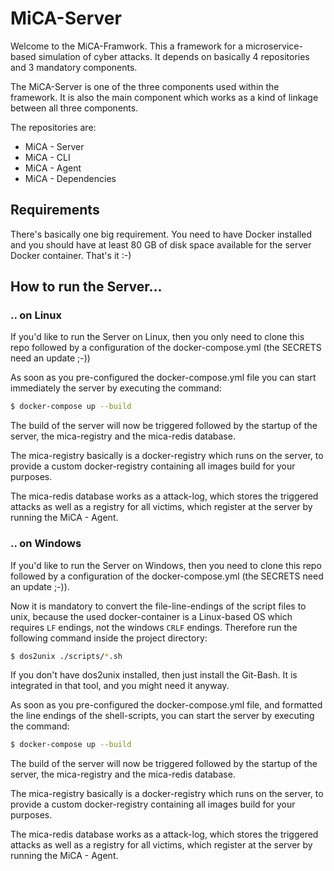 # MiCA-Server
Welcome to the MiCA-Framwork. This a framework for a microservice-based simulation
of cyber attacks. It depends on basically 4 repositories and 3 mandatory components.

The MiCA-Server is one of the three components used within the framework.
It is also the main component which works as a kind of linkage between all three
components.

The repositories are:
* MiCA - Server
* MiCA - CLI
* MiCA - Agent
* MiCA - Dependencies

## Requirements
There's basically one big requirement. You need to have Docker installed and 
you should have at least 80 GB of disk space available for the server Docker
container. That's it :-)

## How to run the Server...
### .. on Linux
If you'd like to run the Server on Linux, then you only need to clone this repo
followed by a configuration of the docker-compose.yml (the SECRETS need an 
update ;-))

As soon as you pre-configured the docker-compose.yml file you can start immediately
the server by executing the command:
```bash
$ docker-compose up --build
```

The build of the server will now be triggered followed by the startup of the
server, the mica-registry and the mica-redis database.

The mica-registry basically is a docker-registry which runs on the server, to
provide a custom docker-registry containing all images build for your purposes.

The mica-redis database works as a attack-log, which stores the triggered attacks
as well as a registry for all victims, which register at the server by running
the MiCA - Agent.


### .. on Windows
If you'd like to run the Server on Windows, then you need to clone this repo
followed by a configuration of the docker-compose.yml (the SECRETS need an 
update ;-)).

Now it is mandatory to convert the file-line-endings of the script files to unix,
because the used docker-container is a Linux-based OS which requires ``LF`` endings,
not the windows ``CRLF`` endings. Therefore run the following command inside the
project directory:

```bash
$ dos2unix ./scripts/*.sh
```

If you don't have dos2unix installed, then just install the Git-Bash. It is
integrated in that tool, and you might need it anyway.

As soon as you pre-configured the docker-compose.yml file, and formatted the 
line endings of the shell-scripts, you can start the server by executing 
the command:
```bash
$ docker-compose up --build
```

The build of the server will now be triggered followed by the startup of the
server, the mica-registry and the mica-redis database.

The mica-registry basically is a docker-registry which runs on the server, to
provide a custom docker-registry containing all images build for your purposes.

The mica-redis database works as a attack-log, which stores the triggered attacks
as well as a registry for all victims, which register at the server by running
the MiCA - Agent.
